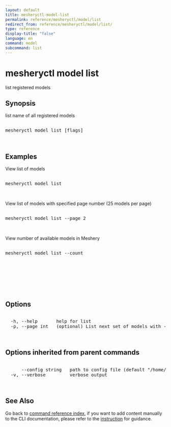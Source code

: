 ```yaml
---
layout: default
title: mesheryctl-model-list
permalink: reference/mesheryctl/model/list
redirect_from: reference/mesheryctl/model/list/
type: reference
display-title: "false"
language: en
command: model
subcommand: list
---
```


# mesheryctl model list

list registered models

## Synopsis

list name of all registered models
<pre class='codeblock-pre'>
<div class='codeblock'>
mesheryctl model list [flags]

</div>
</pre> 

## Examples

View list of models
<pre class='codeblock-pre'>
<div class='codeblock'>
mesheryctl model list

</div>
</pre> 

View list of models with specified page number (25 models per page)
<pre class='codeblock-pre'>
<div class='codeblock'>
mesheryctl model list --page 2

</div>
</pre> 

View number of available models in Meshery
<pre class='codeblock-pre'>
<div class='codeblock'>
mesheryctl model list --count

</div>
</pre> 

<pre class='codeblock-pre'>
<div class='codeblock'>
    

</div>
</pre> 

## Options

<pre class='codeblock-pre'>
<div class='codeblock'>
  -h, --help       help for list
  -p, --page int   (optional) List next set of models with --page (default = 1) (default 1)

</div>
</pre>

## Options inherited from parent commands

<pre class='codeblock-pre'>
<div class='codeblock'>
      --config string   path to config file (default "/home/runner/.meshery/config.yaml")
  -v, --verbose         verbose output

</div>
</pre>

## See Also

Go back to [command reference index](/reference/mesheryctl/), if you want to add content manually to the CLI documentation, please refer to the [instruction](/project/contributing/contributing-cli#preserving-manually-added-documentation) for guidance.
